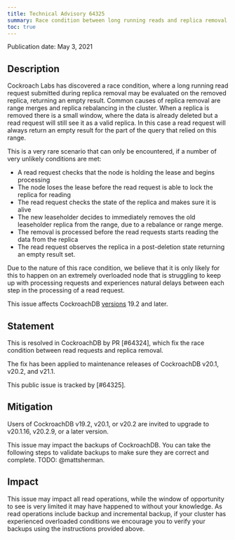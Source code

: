 ```yaml
---
title: Technical Advisory 64325
summary: Race condition between long running reads and replica removal
toc: true
---
```


Publication date: May 3, 2021

## Description

Cockroach Labs has discovered a race condition, where a long running read request submitted during replica removal may be evaluated on the removed replica, returning an empty result. Common causes of replica removal are range merges and replica rebalancing in the cluster. When a replica is removed there is a small window, where the data is already deleted but a read request will still see it as a valid replica. In this case a read request will always return an empty result for the part of the query that relied on this range.

This is a very rare scenario that can only be encountered, if a number of very unlikely conditions are met:

 - A read request checks that the node is holding the lease and begins processing
 - The node loses the lease before the read request is able to lock the replica for reading
 - The read request checks the state of the replica and makes sure it is alive
 - The new leaseholder decides to immediately removes the old leaseholder replica from the range, due to a rebalance or range merge.
 - The removal is processed before the read requests starts reading the data from the replica
 - The read request observes the replica in a post-deletion state returning an empty result set.

 Due to the nature of this race condition, we believe that it is only likely for this to happen on an extremely overloaded node that is struggling to keep up with processing requests and experiences natural delays between each step in the processing of a read request.

This issue affects CockroachDB [versions](/docs/releases/) 19.2 and later.

## Statement
This is resolved in CockroachDB by PR [#64324], which fix the race condition between read requests and replica removal.

The fix has been applied to maintenance releases of CockroachDB v20.1, v20.2, and v21.1.

This public issue is tracked by [#64325].

## Mitigation

Users of CockroachDB v19.2, v20.1, or v20.2 are invited to upgrade to v20.1.16, v20.2.9, or a later version.

This issue may impact the backups of CockroachDB. You can take the following steps to validate backups to make sure they are correct and complete. TODO: @mattsherman.

## Impact

This issue may impact all read operations, while the window of opportunity to see is very limited it may have happened to without your knowledge. As read operations include backup and incremental backup, if your cluster has experienced overloaded conditions we encourage you to verify your backups using the instructions provided above.
